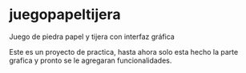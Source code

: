 # juegopapeltijera
Juego de piedra papel y tijera con interfaz gráfica

Este es un proyecto de practica, hasta ahora solo esta hecho la parte grafica y pronto se le agregaran funcionalidades.

